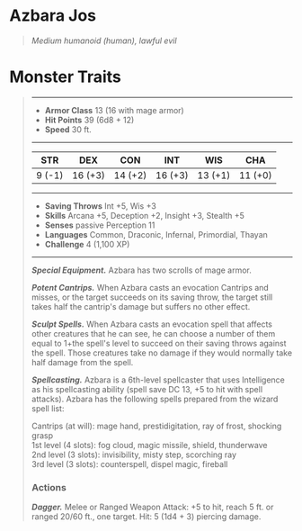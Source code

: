 # Azbara Jos
>*Medium humanoid (human), lawful evil*
# Monster Traits
>___
>- **Armor Class** 13 (16 with mage armor)
>- **Hit Points** 39 (6d8 + 12)
>- **Speed** 30 ft.
>___
>|STR|DEX|CON|INT|WIS|CHA|
>|:---:|:---:|:---:|:---:|:---:|:---:|
>|9 (-1)|16 (+3)|14 (+2)|16 (+3)|13 (+1)|11 (+0)|
>___
>- **Saving Throws** Int +5, Wis +3
>- **Skills** Arcana +5, Deception +2, Insight +3, Stealth +5
>- **Senses** passive Perception 11
>- **Languages** Common, Draconic, Infernal, Primordial, Thayan
>- **Challenge** 4 (1,100 XP)
>___
>***Special Equipment.*** Azbara has two scrolls of mage armor.  
>
>***Potent Cantrips.*** When Azbara casts an evocation Cantrips and misses, or the target succeeds on its saving throw, the target still takes half the cantrip's damage but suffers no other effect.  
>
>***Sculpt Spells.*** When Azbara casts an evocation spell that affects other creatures that he can see, he can choose a number of them equal to 1+the spell's level to succeed on their saving throws against the spell. Those creatures take no damage if they would normally take half damage from the spell.  
>
>***Spellcasting.*** Azbara is a 6th-level spellcaster that uses Intelligence as his spellcasting ability (spell save DC 13, +5 to hit with spell attacks). Azbara has the following spells prepared from the wizard spell list:  
>
>Cantrips (at will): mage hand, prestidigitation, ray of frost, shocking grasp  
>1st level (4 slots): fog cloud, magic missile, shield, thunderwave  
>2nd level (3 slots): invisibility, misty step, scorching ray  
>3rd level (3 slots): counterspell, dispel magic, fireball  
>
>### Actions
>***Dagger.*** Melee  or Ranged Weapon Attack: +5 to hit, reach 5 ft. or ranged 20/60 ft., one target. Hit: 5 (1d4 + 3) piercing damage.